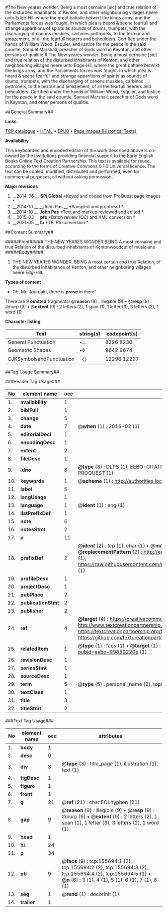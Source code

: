 #The New yeares wonder. Being a most cernaine [sic] and true relation of the disturbed inhabitants of Kenton, and other neighbouring villages neere unto Edge-Hil, where the great battaile betwixt the kings army, and the Parliaments forces was fought. In which plea is heard & seene fearfull and strange apparitions of spirits as sounds of drums, trumpets, with the discharging of canons muskies, carbines pettronels, to the terrour and amazement, of all the fearfull hearers and behoulders. Certified under the hands of William Wood, Esquier, and Iustice for the peace in the said countie, Samuel Marshall, preacher of Gods word in Keynton, and other persons of qualitie.#
The New yeares wonder. Being a most cernaine [sic] and true relation of the disturbed inhabitants of Kenton, and other neighbouring villages neere unto Edge-Hil, where the great battaile betwixt the kings army, and the Parliaments forces was fought. In which plea is heard & seene fearfull and strange apparitions of spirits as sounds of drums, trumpets, with the discharging of canons muskies, carbines pettronels, to the terrour and amazement, of all the fearfull hearers and behoulders. Certified under the hands of William Wood, Esquier, and Iustice for the peace in the said countie, Samuel Marshall, preacher of Gods word in Keynton, and other persons of qualitie.

##General Summary##

**Links**

[TCP catalogue](http://www.ota.ox.ac.uk/tcp/)  • 
[HTML](http://tei.it.ox.ac.uk/tcp/Texts-HTML/free/A90/A90045.html)  • 
[EPUB](http://tei.it.ox.ac.uk/tcp/Texts-EPUB/free/A90/A90045.epub) • 
[Page images (Historical Texts)](https://historicaltexts.jisc.ac.uk/eebo-99859220e)

**Availability**

This keyboarded and encoded edition of the work described above is co-owned by the
    institutions providing financial support to the Early English Books Online Text Creation
    Partnership. This text is available for reuse, according to the terms of  Creative Commons 0 1.0 Universal
    licence. The text can be copied, modified, distributed and performed, even for commercial
    purposes, all without asking permission.

**Major revisions**

1. __2014-06 __ __SPi Global__ *Keyed and coded from ProQuest page images *
1. __2014-10 __ __John Pas __ *Sampled and proofread *
1. __2014-10 __ __John Pas__ *Text and markup reviewed and edited *
1. __2015-03 __ __pfs__ *Batch review (QC) and XML conversion *
1. __2021-05 __ __lb__ *TEI P5 conversion *

##Content Summary##

#####Front#####
THE NEW YEARES WONDER.BEING A most cernaine and true Relation of the disturbed inhabitants of Kentonwoodcut of musicians
#####Body#####

1. THE NEW YEARES WONDER. BEING A most certain and true Relation, of the disturbed inhabitance of Kenton, and other neighboring villages neere Edg-Hill.

**Types of content**

  * Oh, Mr. Jourdain, there is **prose** in there!

There are 9 **omitted** fragments! 
 @__reason__ (9) : illegible (9)  •  @__resp__ (9) : #murp (9)  •  @__extent__ (9) : 2 letters (2), 1 span (1), 1 letter (3), 3 letters (2), 1 word (1)

**Character listing**


|Text|string(s)|codepoint(s)|
|---|---|---|
|General Punctuation|•…|8226 8230|
|Geometric Shapes|▪◊|9642 9674|
|CJKSymbolsandPunctuation|〈〉|12296 12297|

##Tag Usage Summary##

###Header Tag Usage###

|No|element name|occ|attributes|
|---|---|---|---|
|1.|__availability__|1||
|2.|__biblFull__|1||
|3.|__change__|5||
|4.|__date__|7| @__when__ (1) : 2016-02 (1)|
|5.|__editorialDecl__|1||
|6.|__encodingDesc__|1||
|7.|__extent__|2||
|8.|__fileDesc__|1||
|9.|__idno__|8| @__type__ (8) : DLPS (1), EEBO-CITATION (1), VID (1), EEBO-PROQUEST (1), STC (3), PROQUEST (1)|
|10.|__keywords__|1| @__scheme__ (1) : http://authorities.loc.gov/ (1)|
|11.|__label__|5||
|12.|__langUsage__|1||
|13.|__language__|1| @__ident__ (1) : eng (1)|
|14.|__listPrefixDef__|1||
|15.|__note__|6||
|16.|__notesStmt__|2||
|17.|__p__|11||
|18.|__prefixDef__|2| @__ident__ (2) : tcp (1), char (1)  •  @__matchPattern__ (2) : ([0-9\-]+):([0-9IVX]+) (1), (.+) (1)  •  @__replacementPattern__ (2) : http://eebo.chadwyck.com/downloadtiff?vid=$1&page=$2 (1), https://raw.githubusercontent.com/textcreationpartnership/Texts/master/tcpchars.xml#$1 (1)|
|19.|__profileDesc__|1||
|20.|__projectDesc__|1||
|21.|__pubPlace__|2||
|22.|__publicationStmt__|2||
|23.|__publisher__|2||
|24.|__ref__|4| @__target__ (4) : https://creativecommons.org/publicdomain/zero/1.0/ (1), http://www.textcreationpartnership.org/docs/. (1), https://textcreationpartnership.org/faq/#faq05 (1), https://github.com/textcreationpartnership (1)|
|25.|__relatedItem__|1| @__type__ (1) : facs (1)  •  @__target__ (1) : https://data.historicaltexts.jisc.ac.uk/view?pubId=eebo-99859220e (1)|
|26.|__revisionDesc__|1||
|27.|__seriesStmt__|1||
|28.|__sourceDesc__|1||
|29.|__term__|5| @__type__ (5) : personal_name (2), topical_term (1), geographic_name (2)|
|30.|__textClass__|1||
|31.|__title__|3||
|32.|__titleStmt__|2||


###Text Tag Usage###

|No|element name|occ|attributes|
|---|---|---|---|
|1.|__body__|1||
|2.|__desc__|9||
|3.|__div__|3| @__type__ (3) : title_page (1), illustration (1), text (1)|
|4.|__figDesc__|1||
|5.|__figure__|1||
|6.|__front__|1||
|7.|__g__|21| @__ref__ (21) : char:EOLhyphen (21)|
|8.|__gap__|9| @__reason__ (9) : illegible (9)  •  @__resp__ (9) : #murp (9)  •  @__extent__ (9) : 2 letters (2), 1 span (1), 1 letter (3), 3 letters (2), 1 word (1)|
|9.|__head__|1||
|10.|__hi__|24||
|11.|__p__|34||
|12.|__pb__|9| @__facs__ (9) : tcp:155694:1 (2), tcp:155694:2 (2), tcp:155694:3 (2), tcp:155694:4 (2), tcp:155694:5 (1)  •  @__n__ (6) : 3 (1), 4 (1), 5 (1), 6 (1), 7 (1), 8 (1)|
|13.|__seg__|1| @__rend__ (1) : decorInit (1)|
|14.|__trailer__|1||
